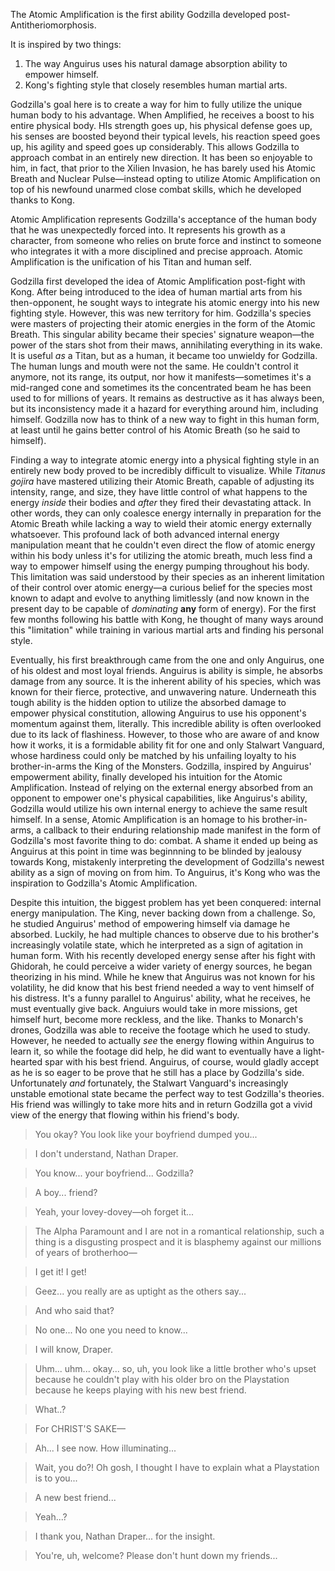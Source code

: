 The Atomic Amplification is the first ability Godzilla developed post-Antitheriomorphosis. 

It is inspired by two things:
1. The way Anguirus uses his natural damage absorption ability to empower himself. 
2. Kong's fighting style that closely resembles human martial arts. 

Godzilla's goal here is to create a way for him to fully utilize the unique human body to his advantage. When Amplified, he receives a boost to his entire physical body. HIs strength goes up, his physical defense goes up, his senses are boosted beyond their typical levels, his reaction speed goes up, his agility and speed goes up considerably. This allows Godzilla to approach combat in an entirely new direction. It has been so enjoyable to him, in fact, that prior to the Xilien Invasion, he has barely used his Atomic Breath and Nuclear Pulse—instead opting to utilize Atomic Amplification on top of his newfound unarmed close combat skills, which he developed thanks to Kong.

Atomic Amplification represents Godzilla's acceptance of the human body that he was unexpectedly forced into. It represents his growth as a character, from someone who relies on brute force and instinct to someone who integrates it with a more disciplined and precise approach. Atomic Amplification is the unification of his Titan and human self.

Godzilla first developed the idea of Atomic Amplification post-fight with Kong. After being introduced to the idea of human martial arts from his then-opponent, he sought ways to integrate his atomic energy into his new fighting style. However, this was new territory for him. Godzilla's species were masters of projecting their atomic energies in the form of the Atomic Breath. This singular ability became their species' signature weapon—the power of the stars shot from their maws, annihilating everything in its wake. It is useful *as* a Titan, but as a human, it became too unwieldy for Godzilla. The human lungs and mouth were not the same. He couldn't control it anymore, not its range, its output, nor how it manifests—sometimes it's a mid-ranged cone and sometimes its the concentrated beam he has been used to for millions of years. It remains as destructive as it has always been, but its inconsistency made it a hazard for everything around him, including himself. Godzilla now has to think of a new way to fight in this human form, at least until he gains better control of his Atomic Breath (so he said to himself). 

Finding a way to integrate atomic energy into a physical fighting style in an entirely new body proved to be incredibly difficult to visualize. While *Titanus gojira* have mastered utilizing their Atomic Breath, capable of adjusting its intensity, range, and size, they have little control of what happens to the energy *inside* their bodies and *after* they fired their devastating attack. In other words, they can only coalesce energy internally in preparation for the Atomic Breath while lacking a way to wield their atomic energy externally whatsoever. This profound lack of both advanced internal energy manipulation meant that he couldn't even direct the flow of atomic energy within his body unless it's for utilizing the atomic breath, much less find a way to empower himself using the energy pumping throughout his body. This limitation was said understood by their species as an inherent limitation of their control over atomic energy—a curious belief for the species most known to adapt and evolve to anything limitlessly (and now known in the present day to be capable of *dominating* **any** form of energy). For the first few months following his battle with Kong, he thought of many ways around this "limitation" while training in various martial arts and finding his personal style. 

Eventually, his first breakthrough came from the one and only Anguirus, one of his oldest and most loyal friends. Anguirus is ability is simple, he absorbs damage from any source. It is the inherent ability of his species, which was known for their fierce, protective, and unwavering nature. Underneath this tough ability is the hidden option to utilize the absorbed damage to empower physical constitution, allowing Anguirus to use his opponent's momentum against them, literally. This incredible ability is often overlooked due to its lack of flashiness. However, to those who are aware of and know how it works, it is a formidable ability fit for one and only Stalwart Vanguard, whose hardiness could only be matched by his unfailing loyalty to his brother-in-arms the King of the Monsters. Godzilla, inspired by Anguirus' empowerment ability, finally developed his intuition for the Atomic Amplification. Instead of relying on the external energy absorbed from an opponent to empower one's physical capabilities, like Anguirus's ability, Godzilla would utilize his own internal energy to achieve the same result himself. In a sense, Atomic Amplification is an homage to his brother-in-arms, a callback to their enduring relationship made manifest in the form of Godzilla's most favorite thing to do: combat. A shame it ended up being as Anguirus at this point in time was beginnning to be blinded by jealousy towards Kong, mistakenly interpreting the development of Godzilla's newest ability as a sign of moving on from him. To Anguirus, it's Kong who was the inspiration to Godzilla's Atomic Amplification.

Despite this intuition, the biggest problem has yet been conquered: internal energy manipulation. The King, never backing down from a challenge. So, he studied Anguirus' method of empowering himself via damage he absorbed. Luckily, he had multiple chances to observe due to his brother's increasingly volatile state, which he interpreted as a sign of agitation in human form. With his recently developed energy sense after his fight with Ghidorah, he could perceive a wider variety of energy sources, he began theorizing in his mind. While he knew that Anguirus was not known for his volatility, he did know that his best friend needed a way to vent himself of his distress. It's a funny parallel to Anguirus' ability, what he receives, he must eventually give back. Anguiurs would take in more missions, get himself hurt, become more reckless, and the like. Thanks to Monarch's drones, Godzilla was able to receive the footage which he used to study. However, he needed to actually *see* the energy flowing within Anguirus to learn it, so while the footage did help, he did want to eventually have a light-hearted spar with his best friend. Anguirus, of course, would gladly accept as he is so eager to be prove that he still has a place by Godzilla's side. Unfortunately *and* fortunately, the Stalwart Vanguard's increasingly unstable emotional state became the perfect way to test Godzilla's theories. His friend was willingly to take more hits and in return Godzilla got a vivid view of the energy that flowing within his friend's body.


> You okay? You look like your boyfriend dumped you...

> I don't understand, Nathan Draper. 

> You know... your boyfriend... Godzilla?

> A boy... friend?

> Yeah, your lovey-dovey—oh forget it...

> The Alpha Paramount and I are not in a romantical relationship, such a thing is a disgusting prospect and it is blasphemy against our millions of years of brotherhoo—

>I get it! I get!

>Geez... you really are as uptight as the others say...

> And who said that?

> No one... No one you need to know...

> I will know, Draper.

> Uhm... uhm... okay... so, uh, you look like a little brother who's upset because he couldn't play with his older bro on the Playstation because he keeps playing with his new best friend.

>What..?

>For CHRIST'S SAKE—

>Ah... I see now. How illuminating...

>Wait, you do?! Oh gosh, I thought I have to explain what a Playstation is to you...

>A new best friend... 

> Yeah...?

>I thank you, Nathan Draper... for the insight.

>You're, uh, welcome? Please don't hunt down my friends...